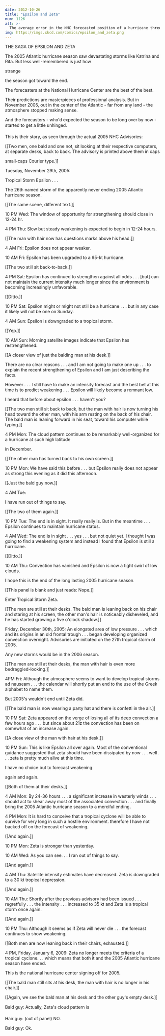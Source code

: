 ```yaml
---
date: 2012-10-26
title: "Epsilon and Zeta"
num: 1126
alt: >-
  The average error in the NHC forecasted position of a hurricane three days in the future has shrunk to a third of what it was in 1990--a staggering accomplishment. However, as you may have gathered, forecasts of future storm *strength* have proved more difficult to improve.
img: https://imgs.xkcd.com/comics/epsilon_and_zeta.png
---
```

THE SAGA OF EPSILON AND ZETA

The 2005 Atlantic hurricane season saw devastating storms like Katrina and Rita. But less well-remembered is just how 

strange

 the season got toward the end.

The forecasters at the National Hurricane Center are the best of the best.

Their predictions are masterpieces of professional analysis. But in November 2005, out in the center of the Atlantic - far from any land - the atmosphere stopped making sense.

And the forecasters - who'd expected the season to be long over by now - started to get a little unhinged.

This is their story, as seen through the actual 2005 NHC Advisories:

[[Two men, one bald and one not, sit looking at their respective computers, at separate desks, back to back. The advisory is printed above them in caps

small-caps Courier type.]]

Tuesday, November 29th, 2005: 

Tropical Storm Epsilon . . .

The 26th named storm of the apparently never ending 2005 Atlantic hurricane season.

[[The same scene, different text.]]

10 PM Wed: The window of opportunity for strengthening should close in 12-24 hr.

4 PM Thu: Slow but steady weakening is expected to begin in 12-24 hours.

[[The man with hair now has questions marks above his head.]]

4 AM Fri: Epsilon does not appear weaker.

10 AM Fri: Epsilon has been upgraded to a 65-kt hurricane.

[[The two still sit back-to-back.]]

4 PM Sat: Epsilon has continued to strengthen against all odds . . . [but] can not maintain the current intensity much longer since the environment is becoming increasingly unfavorable.

[[Ditto.]]

10 PM Sat: Epsilon might or might not still be a hurricane . . . but in any case it likely will not be one on Sunday.

4 AM Sun: Epsilon is downgraded to a tropical storm. 

[[Yep.]]

10 AM Sun: Morning satellite images indicate that Epsilon has restrengthened.

[[A closer view of just the balding man at his desk.]]

There are no clear reasons . . . and I am not going to make one up . . . to explain the recent strengthening of Epsilon and I am just describing the facts.

However . . . I still have to make an intensity forecast and the best bet at this time is to predict weakening . . . Epsilon will likely become a remnant low.

I heard that before about epsilon . . . haven't you?

[[The two men still sit back to back, but the man with hair is now turning his head toward the other man, with his arm resting on the back of his chair. The bald man is leaning forward in his seat, toward his computer while typing.]]

4 PM Mon: The cloud pattern continues to be remarkably well-organized for a hurricane at such high latitude

in December.

[[The other man has turned back to his own screen.]]

10 PM Mon: We have said this before . . . but Epsilon really does not appear as strong this evening as it did this afternoon.

[[Just the bald guy now.]]

4 AM Tue: 

I have run out of things to say.

[[The two of them again.]]

10 PM Tue: The end is in sight. It really really is. But in the meantime . . . Epsilon continues to maintain hurricane status. 

4 AM Wed: The end is in sight . . . yes . . . but not quiet yet. I thought I was going to find a weakening system and instead I found that Epsilon is still a hurricane.

[[Ditto.]]

10 AM  Thu: Convection has vanished and Epsilon is now a tight swirl of low clouds.

I hope this is the end of the long lasting 2005 hurricane season.

[[This panel is blank and just reads: Nope.]]

Enter Tropical Storm Zeta.

[[The men are still at their desks. The bald man is leaning back on his chair and staring at his screen, the other man's hair is noticeably disheveled, and he has started growing a five o'clock shadow.]]

Friday, December 30th, 2005: An elongated area of low pressure . . . which ahd its origins in an old frontal trough . . . began developing organized convection overnight. Advisories are initiated on the 27th tropical storm of 2005.

Any new storms would be in the 2006 season.

[[The men are still at their desks, the man with hair is even more bedraggled-looking.]]

4PM Fri: Although the atmosphere seems to want to develop tropical storms ad nauseam . . . the calendar will shortly put an end to the use of the Greek alphabet to name them.

But 2005's wouldn't end until Zeta did.

[[The bald man is now wearing a party hat and there is confetti in the air.]]

10 PM Sat: Zeta appeared on the verge of losing all of its deep convection a few hours ago . . . but since about 21z the convection has been on somewhat of an increase again.

[[A close view of the man with hair at his desk.]]

10 PM Sun: This is like Epsilon all over again. Most of the conventional guidance suggested that zeta should have been dissipated by now . . . well . . . zeta is pretty much alive at this time. 

I have no choice but to forecast weakening

again and again.

[[Both of them at their desks.]]

4 AM Mon: By 24-36 hours . . . a significant increase in westerly winds . . . should act to shear away most of the associated convection . . . and finally bring the 2005 Atlantic hurricane season to a merciful ending.

4 PM Mon: It is hard to conceive that a tropical cyclone will be able to survive for very long in such a hostile environment. therefore I have not backed off on the forecast of weakening.

[[And again.]]

10 PM Mon: Zeta is stronger than yesterday.

10 AM Wed: As you can see. . . I ran out of things to say.

[[And again.]]

4 AM Thu: Satellite intensity estimates have decreased. Zeta is downgraded to a 30 kt tropical depression.

[[And again.]]

10 AM Thu: Shortly after the previous advisory had been issued . . . regretfully . . . the intensity . . . increased to 35 kt and Zeta is a tropical storm once again.

[[And again.]]

10 PM Thu: Although it seems as if Zeta will never die . . . the forecast continues to show weakening.

[[Both men are now leaning back in their chairs, exhausted.]]

4 PM, Friday, January 6, 2006: Zeta no longer meets the criteria of a tropical cyclone. . . which means that both it and the 2005 Atlantic hurricane season have ended. 

This is the national hurricane center signing off for 2005.

[[The bald man still sits at his desk, the man with hair is no longer in his chair.]]

[[Again, we see the bald man at his desk and the other guy's empty desk.]]

Bald guy: Actually, Zeta's cloud pattern is

Hair guy: (out of panel) NO.

Bald guy: Ok. 

